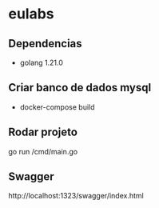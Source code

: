 # eulabs

## Dependencias
- golang 1.21.0

## Criar banco de dados mysql
- docker-compose build

## Rodar projeto
go run /cmd/main.go

## Swagger
http://localhost:1323/swagger/index.html
